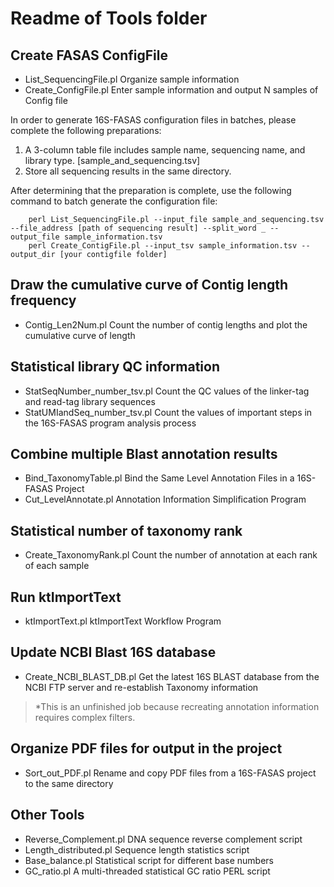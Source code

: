 # Readme of Tools folder

## Create FASAS ConfigFile

- List_SequencingFile.pl    Organize sample information
- Create_ConfigFile.pl      Enter sample information and output N samples of Config file

In order to generate 16S-FASAS configuration files in batches, please complete the following preparations:

1. A 3-column table file includes sample name, sequencing name, and library type. [sample_and_sequencing.tsv]
2. Store all sequencing results in the same directory.

After determining that the preparation is complete, use the following command to batch generate the configuration file:

```shell
    perl List_SequencingFile.pl --input_file sample_and_sequencing.tsv --file_address [path of sequencing result] --split_word _ --output_file sample_information.tsv
    perl Create_ContigFile.pl --input_tsv sample_information.tsv --output_dir [your contigfile folder]
```

## Draw the cumulative curve of Contig length frequency

- Contig_Len2Num.pl    Count the number of contig lengths and plot the cumulative curve of length

## Statistical library QC information

- StatSeqNumber_number_tsv.pl    Count the QC values of the linker-tag and read-tag library sequences
- StatUMIandSeq_number_tsv.pl    Count the values of important steps in the 16S-FASAS program analysis process

## Combine multiple Blast annotation results

- Bind_TaxonomyTable.pl    Bind the Same Level Annotation Files in a 16S-FASAS Project
- Cut_LevelAnnotate.pl     Annotation Information Simplification Program

## Statistical number of taxonomy rank

- Create_TaxonomyRank.pl    Count the number of annotation at each rank of each sample

## Run ktImportText

- ktImportText.pl    ktImportText Workflow Program

## Update NCBI Blast 16S database

- Create_NCBI_BLAST_DB.pl    Get the latest 16S BLAST database from the NCBI FTP server and re-establish Taxonomy information

> *This is an unfinished job because recreating annotation information requires complex filters.

## Organize PDF files for output in the project

- Sort_out_PDF.pl    Rename and copy PDF files from a 16S-FASAS project to the same directory

## Other Tools

- Reverse_Complement.pl    DNA sequence reverse complement script
- Length_distributed.pl	   Sequence length statistics script
- Base_balance.pl          Statistical script for different base numbers
- GC_ratio.pl              A multi-threaded statistical GC ratio PERL script

